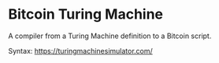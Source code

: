 # Bitcoin Turing Machine

A compiler from a Turing Machine definition to a Bitcoin script.

Syntax: https://turingmachinesimulator.com/